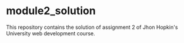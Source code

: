 # module2_solution
This repository contains the solution of assignment 2 of Jhon Hopkin's University web development course.
